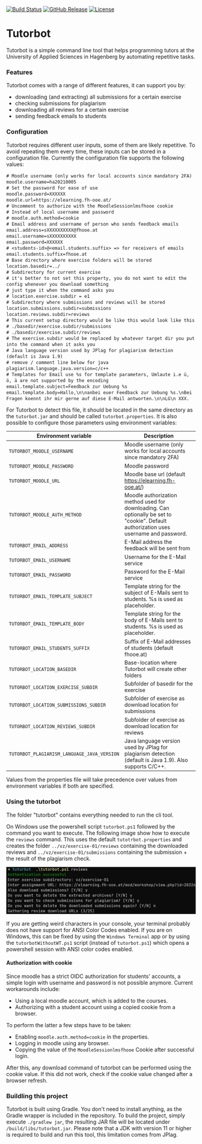 [![Build Status](https://img.shields.io/github/workflow/status/jheinzel/tutorbot/CI)](https://github.com/jheinzel/tutorbot/actions)
[![GitHub Release](https://img.shields.io/github/v/release/jheinzel/tutorbot)](https://github.com/jheinzel/tutorbot/releases)
[![License](https://img.shields.io/github/license/jheinzel/tutorbot)](https://github.com/jheinzel/tutorbot/blob/master/LICENSE)

# Tutorbot

Tutorbot is a simple command line tool that helps programming tutors at the University of Applied Sciences in Hagenberg
by automating repetitive tasks.

### Features

Tutorbot comes with a range of different features, it can support you by:

* downloading (and extracting) all submissions for a certain exercise
* checking submissions for plagiarism
* downloading all reviews for a certain exercise
* sending feedback emails to students

### Configuration

Tutorbot requires different user inputs, some of them are likely repetitive. To avoid repeating them every time, these
inputs can be stored in a configuration file. Currently the configuration file supports the following values:

```properties
# Moodle username (only works for local accounts since mandatory 2FA)
moodle.username=ha20210005
# Set the password for ease of use
moodle.password=XXXXXX
moodle.url=https://elearning.fh-ooe.at/
# Uncomment to authorize with the MoodleSessionlmsfhooe cookie 
# Instead of local username and password
# moodle.auth.method=cookie 
# Email address and username of person who sends feedback emails
email.address=sXXXXXXXXXX@fhooe.at
email.username=sXXXXXXXXXX
email.password=XXXXXX
# <students-id>@<email.students.suffix> => for receivers of emails
email.students.suffix=fhooe.at
# Base directory where exercise folders will be stored
location.basedir=../
# Subdirectory for current exercise
# it's better to not set this property, you do not want to edit the config whenever you download something
# just type it when the command asks you
# location.exercise.subdir = e1
# Subdirectory where submissions and reviews will be stored
location.submissions.subdir=submissions
location.reviews.subdir=reviews
# This current setup directory would be like this would look like this
# ./basedir/exercise.subdir/submissions
# ./basedir/exercise.subdir/reviews
# The exercise.subdir would be replaced by whatever target dir you put into the command when it asks you
# Java language version used by JPlag for plagiarism detection (default is Java 1.9)
# remove / comment line below for java
plagiarism.language.java.version=c/c++
# Templates for Email use %s for template parameters, Umlaute i.e ü, ö, ä are not supported by the encoding
email.template.subject=Feedback zur Uebung %s
email.template.body=Hallo,\n\nanbei euer Feedback zur Uebung %s.\nBei Fragen koennt ihr mir gerne auf diese E-Mail antworten.\n\nLG\n XXX.
```

For Tutorbot to detect this file, it should be located in the same directory as the `tutorbot.jar` and should be
called `tutorbot.properties`. It is also possible to configure those parameters using environment variables:

| Environment variable                        | Description                                                                                                                            |
|---------------------------------------------|----------------------------------------------------------------------------------------------------------------------------------------|
| `TUTORBOT_MOODLE_USERNAME`                  | Moodle username (only works for local accounts since mandatory 2FA)                                                                    |
| `TUTORBOT_MOODLE_PASSWORD`                  | Moodle password                                                                                                                        |
| `TUTORBOT_MOODLE_URL`                       | Moodle base url (default https://elearning.fh-ooe.at/)                                                                                 |
| `TUTORBOT_MOODLE_AUTH_METHOD`               | Moodle authorization method used for downloading. Can optionally be set to "cookie". Default authorization uses username and password. |
| `TUTORBOT_EMAIL_ADDRESS`                    | E-Mail address the feedback will be sent from                                                                                          |
| `TUTORBOT_EMAIL_USERNAME`                   | Username for the E-Mail service                                                                                                        |
| `TUTORBOT_EMAIL_PASSWORD`                   | Password for the E-Mail service                                                                                                        |
| `TUTORBOT_EMAIL_TEMPLATE_SUBJECT`           | Template string for the subject of E-Mails sent to students. %s is used as placeholder.                                                |
| `TUTORBOT_EMAIL_TEMPLATE_BODY`              | Template string for the body of E-Mails sent to students. %s is used as placeholder.                                                   |
| `TUTORBOT_EMAIL_STUDENTS_SUFFIX`            | Suffix of E-Mail addresses of students (default fhooe.at)                                                                              |
| `TUTORBOT_LOCATION_BASEDIR`                 | Base-location where Tutorbot will create other folders                                                                                 |
| `TUTORBOT_LOCATION_EXERCISE_SUBDIR`         | Subfolder of basedir for the exercise                                                                                                  |
| `TUTORBOT_LOCATION_SUBMISSIONS_SUBDIR`      | Subfolder of exercise as download location for submissions                                                                             |
| `TUTORBOT_LOCATION_REVIEWS_SUBDIR`          | Subfolder of exercise as download location for reviews                                                                                 |
| `TUTORBOT_PLAGIARISM_LANGUAGE_JAVA_VERSION` | Java language version used by JPlag for plagiarism detection (default is Java 1.9). Also supports C/C++.                               |

Values from the properties file will take precedence over values from environment variables if both are specified.

### Using the tutorbot

The folder "tutorbot" contains everything needed to run the cli tool.

On Windows use the powershell script `tutorbot.ps1` followed by the command you want to execute. The following image
show how to execute the `reviews` command. This uses the default `tutotrbot.properties` and creates the
folder `../vz/exercise-01/reviews` containing the downloaded reviews and `../vz/exercise-01/submissions` containing the
submission + the result of the plagiarism check.

![img.png](images/review-example.png)

If you are getting weird characters in your console, your terminal probably does not have support for ANSI Color Codes
enabled. If you are on Windows, this can be fixed by using the `Windows Terminal` app or by using
the `tutorbotWithoutWT.ps1` script (instead of `tutorbot.ps1`) which opens a powershell session with ANSI color codes
enabled.

#### Authorization with cookie
Since moodle has a strict OIDC authorization for students' accounts, a simple login with username and password is not possible anymore. 
Current workarounds include:
* Using a local moodle account, which is added to the courses.
* Authorizing with a student account using a copied cookie from a browser.

To perform the latter a few steps have to be taken:
* Enabling `moodle.auth.method=cookie` in the properties.
* Logging in moodle using any browser.
* Copying the value of the `MoodleSessionlmsfhooe` Cookie after successful login.

After this, any download command of tutorbot can be performed using the cookie value. If this did not work,
check if the cookie value changed after a browser refresh.

### Buildling this project

Tutorbot is built using Gradle. You don't need to install anything, as the Gradle wrapper is included in the repository.
To build the project, simply execute `./gradlew jar`, the resulting JAR file will be located
under `/build/libs/tutorbot.jar`. Please note that a JDK with version 11 or higher is required to build and run this
tool, this limitation comes from JPlag. 
